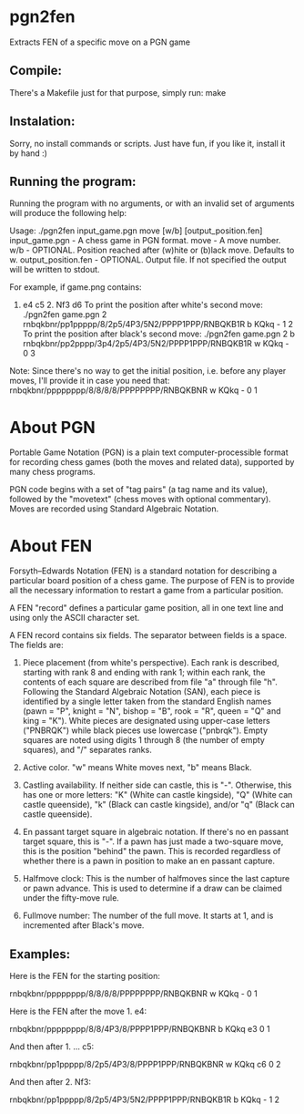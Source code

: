 # pgn2fen
Extracts FEN of a specific move on a PGN game

Compile:
-------
There's a Makefile just for that purpose, simply run:
make

Instalation:
-----------
Sorry, no install commands or scripts. Just have fun, if you like it, install it by hand :)

Running the program:
--------------------
Running the program with no arguments, or with an invalid set of arguments will produce the following help:

Usage: ./pgn2fen input_game.pgn move [w/b] [output_position.fen]
  input_game.pgn       - A chess game in PGN format.
  move                 - A move number.
  w/b                  - OPTIONAL. Position reached after (w)hite or (b)lack move. Defaults to w.
  output_position.fen  - OPTIONAL. Output file. If not specified the output will be written to stdout.


For example, if game.png contains:
1. e4 c5 2. Nf3 d6
To print the position after white's second move:
./pgn2fen game.pgn 2
rnbqkbnr/pp1ppppp/8/2p5/4P3/5N2/PPPP1PPP/RNBQKB1R b KQkq - 1 2
To print the position after black's second move:
./pgn2fen game.pgn 2 b
rnbqkbnr/pp2pppp/3p4/2p5/4P3/5N2/PPPP1PPP/RNBQKB1R w KQkq - 0 3

Note: Since there's no way to get the initial position, i.e. before any player moves,
I'll provide it in case you need that:
rnbqkbnr/pppppppp/8/8/8/8/PPPPPPPP/RNBQKBNR w KQkq - 0 1


About PGN
=========

Portable Game Notation (PGN) is a plain text computer-processible format for recording chess games (both the moves and related data), supported by many chess programs.

PGN code begins with a set of "tag pairs" (a tag name and its value), followed by the "movetext" (chess moves with optional commentary). Moves are recorded using Standard Algebraic Notation.


About FEN
=========

Forsyth–Edwards Notation (FEN) is a standard notation for describing a particular board position of a chess game. The purpose of FEN is to provide all the necessary information to restart a game from a particular position.

A FEN "record" defines a particular game position, all in one text line and using only the ASCII character set.

A FEN record contains six fields. The separator between fields is a space. The fields are:

1. Piece placement (from white's perspective). Each rank is described, starting with rank 8 and ending with rank 1; within each rank, the contents of each square are described from file "a" through file "h". Following the Standard Algebraic Notation (SAN), each piece is identified by a single letter taken from the standard English names (pawn = "P", knight = "N", bishop = "B", rook = "R", queen = "Q" and king = "K"). White pieces are designated using upper-case letters ("PNBRQK") while black pieces use lowercase ("pnbrqk"). Empty squares are noted using digits 1 through 8 (the number of empty squares), and "/" separates ranks.

2. Active color. "w" means White moves next, "b" means Black.

3. Castling availability. If neither side can castle, this is "-". Otherwise, this has one or more letters: "K" (White can castle kingside), "Q" (White can castle queenside), "k" (Black can castle kingside), and/or "q" (Black can castle queenside).

4. En passant target square in algebraic notation. If there's no en passant target square, this is "-". If a pawn has just made a two-square move, this is the position "behind" the pawn. This is recorded regardless of whether there is a pawn in position to make an en passant capture.

5. Halfmove clock: This is the number of halfmoves since the last capture or pawn advance. This is used to determine if a draw can be claimed under the fifty-move rule.

6. Fullmove number: The number of the full move. It starts at 1, and is incremented after Black's move.

Examples:
---------

Here is the FEN for the starting position:

rnbqkbnr/pppppppp/8/8/8/8/PPPPPPPP/RNBQKBNR w KQkq - 0 1

Here is the FEN after the move 1. e4:

rnbqkbnr/pppppppp/8/8/4P3/8/PPPP1PPP/RNBQKBNR b KQkq e3 0 1

And then after 1. ... c5:

rnbqkbnr/pp1ppppp/8/2p5/4P3/8/PPPP1PPP/RNBQKBNR w KQkq c6 0 2

And then after 2. Nf3:

rnbqkbnr/pp1ppppp/8/2p5/4P3/5N2/PPPP1PPP/RNBQKB1R b KQkq - 1 2
